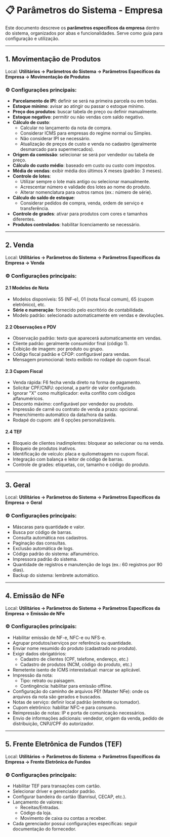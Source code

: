 # 📋 Parâmetros do Sistema - Empresa

Este documento descreve os **parâmetros específicos da empresa** dentro do sistema, organizados por abas e funcionalidades. Serve como guia para configuração e utilização.

---

## 1. Movimentação de Produtos

Local: **Utilitários → Parâmetros do Sistema → Parâmetros Específicos da Empresa → Movimentação de Produtos**

### ⚙️ Configurações principais:
- **Parcelamento de IPI**: definir se será na primeira parcela ou em todas.
- **Estoque mínimo**: avisar ao atingir ou passar o estoque mínimo.
- **Preço dos produtos**: buscar tabela de preço ou definir manualmente.
- **Estoque negativo**: permitir ou não vendas com saldo negativo.
- **Cálculo de custo**:
  - Calcular no lançamento da nota de compra.
  - Considerar ICMS para empresas do regime normal ou Simples.
  - Não considerar IPI se necessário.
  - Atualização de preços de custo e venda no cadastro (geralmente desmarcado para supermercados).
- **Origem da comissão**: selecionar se será por vendedor ou tabela de preço.
- **Cálculo do custo médio**: baseado em custo ou custo com impostos.
- **Média de vendas**: exibir média dos últimos X meses (padrão: 3 meses).
- **Controle de lotes**:
  - Utilizar sempre o lote mais antigo ou selecionar manualmente.
  - Acrescentar número e validade dos lotes ao nome do produto.
  - Alterar nomenclatura para outros ramos (ex.: número de série).
- **Cálculo do saldo de estoque**:
  - Considerar pedidos de compra, venda, ordem de serviço e transferência.
- **Controle de grades**: ativar para produtos com cores e tamanhos diferentes.
- **Produtos controlados**: habilitar licenciamento se necessário.

---

## 2. Venda

Local: **Utilitários → Parâmetros do Sistema → Parâmetros Específicos da Empresa → Venda**

### ⚙️ Configurações principais:

#### 2.1 Modelos de Nota
- Modelos disponíveis: 55 (NF-e), 01 (nota fiscal comum), 65 (cupom eletrônico), etc.
- **Série e numeração**: fornecido pelo escritório de contabilidade.
- Modelo padrão: selecionado automaticamente em vendas e devoluções.

#### 2.2 Observações e PDV
- Observação padrão: texto que aparecerá automaticamente em vendas.
- Cliente padrão: geralmente consumidor final (código 1).
- Exibição de imagem: por produto ou grupo.
- Código fiscal padrão e CFOP: configurável para vendas.
- Mensagem promocional: texto exibido no rodapé do cupom fiscal.

#### 2.3 Cupom Fiscal
- Venda rápida: F6 fecha venda direto na forma de pagamento.
- Solicitar CPF/CNPJ: opcional, a partir de valor configurado.
- Ignorar "X" como multiplicador: evita conflito com códigos alfanuméricos.
- Desconto máximo: configurável por vendedor ou produto.
- Impressão de carnê ou contrato de venda a prazo: opcional.
- Preenchimento automático da data/hora da saída.
- Rodapé do cupom: até 6 opções personalizáveis.

#### 2.4 TEF
- Bloqueio de clientes inadimplentes: bloquear ao selecionar ou na venda.
- Bloqueio de produtos inativos.
- Identificação de veículo: placa e quilometragem no cupom fiscal.
- Integração com balança e leitor de código de barras.
- Controle de grades: etiquetas, cor, tamanho e código do produto.

---

## 3. Geral

Local: **Utilitários → Parâmetros do Sistema → Parâmetros Específicos da Empresa → Geral**

### ⚙️ Configurações principais:
- Máscaras para quantidade e valor.
- Busca por código de barras.
- Consulta automática nos cadastros.
- Paginação das consultas.
- Exclusão automática de logs.
- Código padrão do sistema: alfanumérico.
- Impressora padrão do sistema.
- Quantidade de registros e manutenção de logs (ex.: 60 registros por 90 dias).
- Backup do sistema: lembrete automático.

---

## 4. Emissão de NFe

Local: **Utilitários → Parâmetros do Sistema → Parâmetros Específicos da Empresa → Emissão de NFe**

### ⚙️ Configurações principais:
- Habilitar emissão de NF-e, NFC-e ou NFS-e.
- Agrupar produtos/serviços por referência ou quantidade.
- Enviar nome resumido do produto (cadastrado no produto).
- Exigir dados obrigatórios:
  - Cadastro de clientes (CPF, telefone, endereço, etc.)
  - Cadastro de produtos (NCM, código do produto, etc.)
- Remetente isento de ICMS interestadual: marcar se aplicável.
- Impressão da nota:
  - Tipo: retrato ou paisagem.
  - Contingência: habilitar para emissão offline.
- Configuração do caminho de arquivos PEf (Master NFe): onde os arquivos da nota são gerados e buscados.
- Notas de serviço: definir local padrão (emitente ou tomador).
- Cupom eletrônico: habilitar NFC-e para consumo.
- Reimpressão de notas: IP e porta de comunicação necessários.
- Envio de informações adicionais: vendedor, origem da venda, pedido de distribuição, CNPJ/CPF do autorizador.

---

## 5. Frente Eletrônica de Fundos (TEF)

Local: **Utilitários → Parâmetros do Sistema → Parâmetros Específicos da Empresa → Frente Eletrônica de Fundos**

### ⚙️ Configurações principais:
- Habilitar TEF para transações com cartão.
- Selecionar driver e gerenciador padrão.
- Configurar bandeira do cartão (Banrisul, CECAP, etc.).
- Lançamento de valores:
  - Receitas/Entradas.
  - Código da loja.
  - Movimento de caixa ou contas a receber.
- Cada gerenciador possui configurações específicas: seguir documentação do fornecedor.
